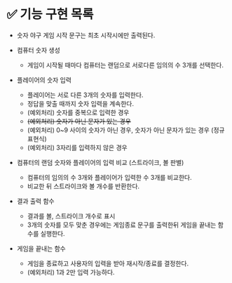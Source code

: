 # ✅ 기능 구현 목록

- 숫자 야구 게임 시작 문구는 최초 시작시에만 출력된다.

- 컴퓨터 숫자 생성

  - 게임이 시작될 때마다 컴퓨터는 랜덤으로 서로다른 임의의 수 3개를 선택한다.

- 플레이어의 숫자 입력

  - 플레이어는 서로 다른 3개의 숫자를 입력한다.
  - 정답을 맞출 때까지 숫자 입력을 계속한다.
  - (예외처리) 숫자를 중복으로 입력한 경우
  - ~~(예외처리) 숫자가 아닌 문자가 있는 경우~~
  - (예외처리) 0~9 사이의 숫자가 아닌 경우, 숫자가 아닌 문자가 있는 경우 (정규표현식)
  - (예외처리) 3자리를 입력하지 않은 경우

- 컴퓨터의 랜덤 숫자와 플레이어의 입력 비교 (스트라이크, 볼 판별)

  - 컴퓨터의 임의의 수 3개와 플레이어가 입력한 수 3개를 비교한다.
  - 비교한 뒤 스트라이크와 볼 개수를 반환한다.

- 결과 출력 함수

  - 결과를 볼, 스트라이크 개수로 표시
  - 3개의 숫자를 모두 맞춘 경우에는 게임종료 문구를 출력한뒤 게임을 끝내는 함수를 실행한다.

- 게임을 끝내는 함수

  - 게임을 종료하고 사용자의 입력을 받아 재시작/종료를 결정한다.
  - (예외처리) 1과 2만 입력 가능하다.
